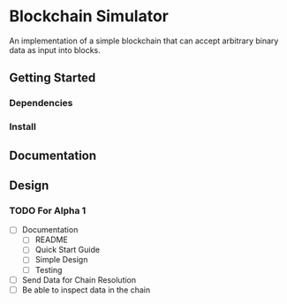 # Blockchain Simulator
An implementation of a simple blockchain that can accept arbitrary binary data as input into blocks.

## Getting Started

### Dependencies

### Install

## Documentation

## Design

### TODO For Alpha 1
- [ ] Documentation
  - [ ] README
  - [ ] Quick Start Guide
  - [ ] Simple Design
  - [ ] Testing
  
- [ ] Send Data for Chain Resolution
- [ ] Be able to inspect data in the chain
